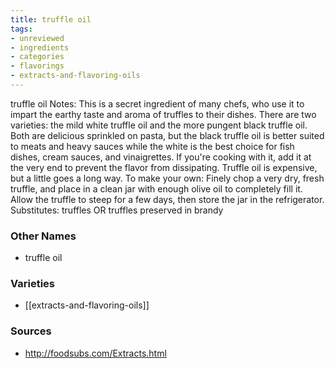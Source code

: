 ```yaml
---
title: truffle oil
tags:
- unreviewed
- ingredients
- categories
- flavorings
- extracts-and-flavoring-oils
---
```

truffle oil Notes: This is a secret ingredient of many chefs, who use it to impart the earthy taste and aroma of truffles to their dishes. There are two varieties: the mild white truffle oil and the more pungent black truffle oil. Both are delicious sprinkled on pasta, but the black truffle oil is better suited to meats and heavy sauces while the white is the best choice for fish dishes, cream sauces, and vinaigrettes. If you're cooking with it, add it at the very end to prevent the flavor from dissipating. Truffle oil is expensive, but a little goes a long way. To make your own: Finely chop a very dry, fresh truffle, and place in a clean jar with enough olive oil to completely fill it. Allow the truffle to steep for a few days, then store the jar in the refrigerator. Substitutes: truffles OR truffles preserved in brandy

### Other Names

* truffle oil

### Varieties

* [[extracts-and-flavoring-oils]]

### Sources
* http://foodsubs.com/Extracts.html
